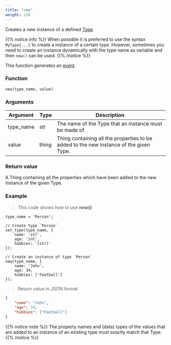 ```yaml
---
title: "new"
weight: 128
---
```


Creates a new instance of a defined [Type](../../data-types/type).

{{% notice info %}}
When possible it is preferred to use the syntax `MyType{...}` to create a instance of a certain type. However, sometimes you need to create an instance dynamically with the type name as variable and then `new()` can be used.
{{% /notice %}}

This function generates an [event](../../overview/events).

### Function

`new(type_name, value)`

### Arguments

Argument | Type | Description
-------- | ---- | -----------
type_name | str | The name of the Type that an instance must be made of.
value | thing | Thing containing all the properties to be added to the new instance of the given Type.

### Return value

A Thing containing all the properties which have been added to the new instance of the given Type.

### Example

> This code shows how to use ***new()***:

```thingsdb,json_response
type_name = 'Person';

// Create type `Person`
set_type(type_name, {
    name: 'str',
    age: 'int',
    hobbies: '[str]'
});

// Create an instance of type `Person`
new(type_name, {
    name: 'John',
    age: 34,
    hobbies: ['Football']
});
```

> Return value in JSON format

```json
{
    "name": "John",
    "age": 34,
    "hobbies": ["Football"]
}
```

{{% notice note %}}
The property names and (data) types of the values that are added to an instance of an existing type must exactly match that Type.
{{% /notice %}}
